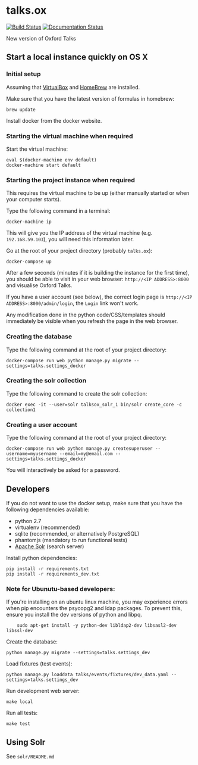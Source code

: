 # talks.ox
[![Build Status](https://travis-ci.org/ox-it/talks.ox.svg?branch=master)](https://travis-ci.org/ox-it/talks.ox)
[![Documentation Status](https://readthedocs.org/projects/talksox/badge/?version=latest)](https://readthedocs.org/projects/talksox/?badge=latest)

New version of Oxford Talks

## Start a local instance quickly on OS X

### Initial setup

Assuming that [VirtualBox](https://www.virtualbox.org) and [HomeBrew](http://brew.sh) are installed.

Make sure that you have the latest version of formulas in homebrew:

    brew update

Install docker from the docker website.

### Starting the virtual machine when required

Start the virtual machine:

    eval $(docker-machine env default)
    docker-machine start default

### Starting the project instance when required

This requires the virtual machine to be up (either manually started or when your computer starts).

Type the following command in a terminal:

    docker-machine ip
    
This will give you the IP address of the virtual machine (e.g. `192.168.59.103`), you will need
this information later.

Go at the root of your project directory (probably `talks.ox`):

    docker-compose up
    
After a few seconds (minutes if it is building the instance for the first time), you should be able to visit
in your web browser: `http://<IP ADDRESS>:8000` and visualise Oxford Talks.

If you have a user account (see below), the correct login page is `http://<IP ADDRESS>:8000/admin/login`,
the `Login` link won't work.

Any modification done in the python code/CSS/templates should immediately be visible when you refresh
the page in the web browser.

### Creating the database

Type the following command at the root of your project directory:

    docker-compose run web python manage.py migrate --settings=talks.settings_docker

### Creating the solr collection

Type the following command to create the solr collection:
    
    docker exec -it --user=solr talksox_solr_1 bin/solr create_core -c collection1

### Creating a user account

Type the following command at the root of your project directory:

    docker-compose run web python manage.py createsuperuser --username=myusername --email=my@email.com --settings=talks.settings_docker

You will interactively be asked for a password.

## Developers

If you do not want to use the docker setup, make sure that you have the following dependencies available:

 * python 2.7
 * virtualenv (recommended)
 * sqlite (recommended, or alternatively PostgreSQL)
 * phantomjs (mandatory to run functional tests)
 * [Apache Solr](http://lucene.apache.org/solr/) (search server)

Install python dependencies:

    pip install -r requirements.txt
    pip install -r requirements_dev.txt

### Note for Ubunutu-based developers:
If you're installing on an ubuntu linux machine, you may experience errors when pip encounters the psycopg2 and ldap packages.
To prevent this, ensure you install the dev versions of python and libpq.
```
    sudo apt-get install -y python-dev libldap2-dev libsasl2-dev libssl-dev
```

Create the database:

    python manage.py migrate --settings=talks.settings_dev

Load fixtures (test events):

    python manage.py loaddata talks/events/fixtures/dev_data.yaml --settings=talks.settings_dev

Run development web server:

    make local

Run all tests:

    make test

## Using Solr

See `solr/README.md`
